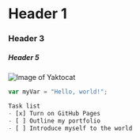# Header 1
### Header 3
##### Header 5 

![Image of Yaktocat](https://github.com/username/repository-name/blob/main/assets/images/yaktocat.png?raw=true)

```javascript
var myVar = "Hello, world!";

Task list
- [x] Turn on GitHub Pages
- [ ] Outline my portfolio
- [ ] Introduce myself to the world


